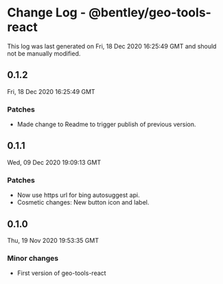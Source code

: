 # Change Log - @bentley/geo-tools-react

This log was last generated on Fri, 18 Dec 2020 16:25:49 GMT and should not be manually modified.

## 0.1.2
Fri, 18 Dec 2020 16:25:49 GMT

### Patches

- Made change to Readme to trigger publish of previous version.

## 0.1.1
Wed, 09 Dec 2020 19:09:13 GMT

### Patches

- Now use https url for bing autosuggest api.
- Cosmetic changes: New button icon and label.

## 0.1.0
Thu, 19 Nov 2020 19:53:35 GMT

### Minor changes

- First version of geo-tools-react


